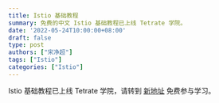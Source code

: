 ```yaml
---
title: Istio 基础教程
summary: 免费的中文 Istio 基础教程已上线 Tetrate 学院。
date: '2022-05-24T10:00:00+08:00'
draft: false
type: post
authors: ["宋净超"]
tags: ["Istio"]
categories: ["Istio"]
---
```


Istio 基础教程已上线 Tetrate 学院，请转到 [新地址](https://academy.tetrate.io/courses/istio-fundamentals-zh) 免费参与学习。
